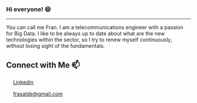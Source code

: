 ### Hi everyone! :smile:
---
You can call me Fran. I am a telecommunications engineer with a passion for Big Data.
I like to be always up to date about what are the new technologies within the sector, so I try to renew myself continuously, without losing sight of the fundamentals.

## Connect with Me :mailbox:

<img src="https://user-images.githubusercontent.com/51086411/210237074-49af3d25-0ac6-416e-a696-f8ceaa165489.png" width="15"/>  [Linkedin](https://www.linkedin.com/in/francisco-javier-salvado-de-la-llave-8660b9131/) 

<img src="https://user-images.githubusercontent.com/51086411/210237807-f6c86fcd-4aef-42dc-902e-5953b0fe4327.png" width="15"/> frasalde@gmail.com

